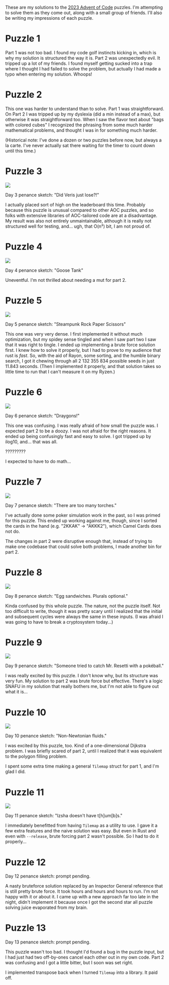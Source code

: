These are my solutions to the [2023 Advent of Code](https://adventofcode.com/2023) puzzles. I'm attempting to solve them as they come out, along with a small group of friends. I'll also be writing my impressions of each puzzle.

# Puzzle 1

Part 1 was not too bad. I found my code golf instincts kicking in, which is why my solution is structured the way it is. Part 2 was unexpectedly evil. It tripped up a lot of my friends. I found myself getting sucked into a trap where I thought I had failed to solve the problem, but actually I had made a typo when entering my solution. Whoops!

# Puzzle 2

This one was harder to understand than to solve. Part 1 was straightforward. On Part 2 I was tripped up by my dyslexia (did a min instead of a max), but otherwise it was straightforward too. When I saw the flavor text about "bags with colored cubes" I recognized the phrasing from some much harder mathematical problems, and thought I was in for something much harder.

(Historical note: I've done a dozen or two puzzles before now, but always a la carte. I've never actually sat there waiting for the timer to count down until this time.)

# Puzzle 3

![](sketch/day03.png)

Day 3 penance sketch: "Did Veris just lose?!"

I actually placed sort of high on the leaderboard this time. Probably because this puzzle is unusual compared to other AOC puzzles, and so folks with extensive libraries of AOC-tailored code are at a disadvantage. My result was also not entirely unmaintainable, although it is really not structured well for testing, and... ugh, that O(n²) bit, I am not proud of.

# Puzzle 4

![](sketch/day04.png)

Day 4 penance sketch: "Goose Tank"

Uneventful. I'm not thrilled about needing a mut for part 2.

# Puzzle 5

![](sketch/day05.png)

Day 5 penance sketch: "Steampunk Rock Paper Scissors"

This one was very very dense. I first implemented it without much optimization, but my spidey sense tingled and when I saw part two I saw that it was right to tingle. I ended up implementing a brute force solution first. I knew how to solve it properly, but I had to prove to my audience that rust is *fast*. So, with the aid of Rayon, some sorting, and the humble binary search, I got it chewing through all 2 132 355 834 possible seeds in just 11.843 seconds. (Then I implemented it properly, and that solution takes so little time to run that I can't measure it on my Ryzen.)

# Puzzle 6

![](sketch/day06.png)

Day 6 penance sketch: "Draygons!"

This one was confusing. I was really afraid of how small the puzzle was. I expected part 2 to be a doozy. I was not afraid for the right reasons. It ended up being confusingly fast and easy to solve. I got tripped up by ilog10, and... that was all.

?????????

I expected to have to do math...

# Puzzle 7

![](sketch/day07.png)

Day 7 penance sketch: "There are too many torches."

I've actually done some poker simulation work in the past, so I was primed for this puzzle. This ended up working against me, though, since I sorted the cards in the hand (e.g. "2KKAK" → "AKKK2"), which Camel Cards does not do.

The changes in part 2 were disruptive enough that, instead of trying to make one codebase that could solve both problems, I made another bin for part 2.

# Puzzle 8

![](sketch/day08.png)

Day 8 penance sketch: "Egg sandwiches. Plurals optional."

Kinda confused by this whole puzzle. The nature, not the puzzle itself. Not too difficult to write, though it was pretty scary until I realized that the initial and subsequent cycles were always the same in these inputs. (I was afraid I was going to have to break a cryptosystem today...)

# Puzzle 9

![](sketch/day09.png)

Day 9 penance sketch: "Someone tried to catch Mr. Resetti with a pokéball."

I was really excited by this puzzle. I don't know why, but its structure was very fun. My solution to part 2 was brute force but effective. There's a logic SNAFU in my solution that really bothers me, but I'm not able to figure out what it is...

# Puzzle 10

![](sketch/day10.png)

Day 10 penance sketch: "Non-Newtonian fluids."

I was excited by this puzzle, too. Kind of a one-dimensional Dijkstra problem. I was briefly scared of part 2, until I realized that it was equivalent to the polygon filling problem.

I spent some extra time making a general `Tilemap` struct for part 1, and I'm glad I did.

# Puzzle 11

![](sketch/day11.png)

Day 11 penance sketch: "Izsha doesn't have t[h]um[b]s."

I immediately benefitted from having `Tilemap` as a utility to use. I gave it a few extra features and the naive solution was easy. But even in Rust and even with `--release`, brute forcing part 2 wasn't possible. So I had to do it properly...

# Puzzle 12

Day 12 penance sketch: prompt pending.

A nasty bruteforce solution replaced by an Inspector General reference that is still pretty brute force. It took hours and hours and hours to run. I'm not happy with it or about it. I came up with a new approach far too late in the night, didn't implement it because once I got the second star all puzzle solving juice evaporated from my brain.

# Puzzle 13

Day 13 penance sketch: prompt pending.

This puzzle wasn't too bad. I thought I'd found a bug in the puzzle input, but I had just had two off-by-ones cancel each other out in my own code. Part 2 was confusing and I got a little bitter, but I soon was set right.

I implemented transpose back when I turned `Tilemap` into a library. It paid off.
